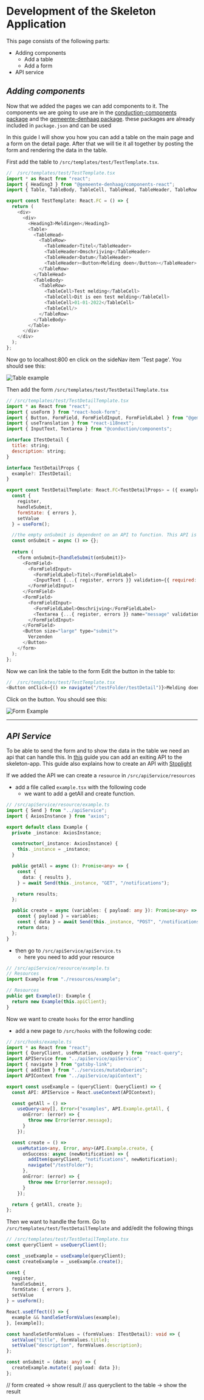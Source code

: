 # Development of the Skeleton Application

This page consists of the following parts:

- Adding components
  - Add a table
  - Add a form
- API service

## _Adding components_

Now that we added the pages we can add components to it.
The components we are going to use are in the [conduction-components package](https://www.npmjs.com/package/@conduction/components) and the [gemeente-denhaag package](https://nl-design-system.github.io/denhaag/?path=/story/den-haag-introduction--page).
these packages are already included in `package.json` and can be used

In this guide I will show you how you can add a table on the main page and a form on the detail page.
After that we will tie it all together by posting the form and rendering the data in the table.

First add the table to `/src/templates/test/TestTemplate.tsx`.

```Javascript
//  /src/templates/test/TestTemplate.tsx
import * as React from "react";
import { Heading3 } from "@gemeente-denhaag/components-react";
import { Table, TableBody, TableCell, TableHead, TableHeader, TableRow } from "@gemeente-denhaag/table";

export const TestTemplate: React.FC = () => {
  return (
    <div>
      <div> 
        <Heading3>Meldingen</Heading3> 
        <Table>
          <TableHead>
            <TableRow>
              <TableHeader>Titel</TableHeader>
              <TableHeader>Omschrijving</TableHeader>
              <TableHeader>Datum</TableHeader>
              <TableHeader><Button>Melding doen</Button></TableHeader>
            </TableRow>
          </TableHead>
          <TableBody>
            <TableRow>
              <TableCell>Test melding</TableCell>
              <TableCell>Dit is een test melding</TableCell>
              <TableCell>01-01-2022</TableCell>
              <TableCell/>
            </TableRow>
          </TableBody>
        </Table>
      </div>
    </div>
  );
};
```

Now go to localhost:800 en click on the sideNav item 'Test page'.
You should see this:

![Table example](./images/table.png)

Then add the form `/src/templates/test/TestDetailTemplate.tsx`

```Javascript
// /src/templates/test/TestDetailTemplate.tsx
import * as React from "react";
import { useForm } from "react-hook-form";
import { Button, FormField, FormFieldInput, FormFieldLabel } from "@gemeente-denhaag/components-react";
import { useTranslation } from "react-i18next";
import { InputText, Textarea } from "@conduction/components";

interface ITestDetail {
  title: string;
  description: string;
}

interface TestDetailProps {
  example?: ITestDetail;
}

export const TestDetailTemplate: React.FC<TestDetailProps> = ({ example }) => {
  const {
    register,
    handleSubmit,
    formState: { errors },
    setValue
  } = useForm();

  //the empty onSubmit is dependent on an API to function. This API is not yet implemented
  const onSubmit = async () => {};
  
  return (
    <form onSubmit={handleSubmit(onSubmit)}>
      <FormField>
        <FormFieldInput>
          <FormFieldLabel>Titel</FormFieldLabel>
          <InputText {...{ register, errors }} validation={{ required: true }} name="title" />
        </FormFieldInput>
      </FormField>
      <FormField>
        <FormFieldInput>
          <FormFieldLabel>Omschrijving</FormFieldLabel>
          <Textarea {...{ register, errors }} name="message" validation={{ required: true }} />
        </FormFieldInput>
      </FormField>
      <Button size="large" type="submit">
        Verzenden
      </Button>
    </form>
  );
};
```

Now we can link the table to the form
Edit the button in the table to: 

```Javascript
//  /src/templates/test/TestTemplate.tsx
<Button onClick={() => navigate("/testFolder/testDetail")}>Melding doen</Button>
```

Click on the button.
You should see this:

![Form Example](./images/form.png)

---

## _API Service_

To be able to send the form and to show the data in the table we need an api that can handle this.
In [this](https://github.com/CommonGateway/PetStoreAPI#running-the-api-with-the-skeleton-app) guide you can add an exiting API to the skeleton-app.
This guide also explains how to create an API with [Stoplight](https://stoplight.io/)

If we added the API we can create a `resource` in `/src/apiService/resources`
- add a file called `example.tsx` with the following code
  - we want to add a getAll and create function.

```Typescript
// /src/apiService/resource/example.ts
import { Send } from "../apiService";
import { AxiosInstance } from "axios";

export default class Example {
  private _instance: AxiosInstance;

  constructor(_instance: AxiosInstance) {
    this._instance = _instance;
  }

  public getAll = async (): Promise<any> => {
    const {
      data: { results },
    } = await Send(this._instance, "GET", "/notifications");

    return results;
  };

  public create = async (variables: { payload: any }): Promise<any> => {
    const { payload } = variables;
    const { data } = await Send(this._instance, "POST", "/notifications", payload);
    return data;
  };
}
```

- then go to `/src/apiService/apiService.ts`
  - here you need to add your resource

```Typescript
// /src/apiService/resource/example.ts
// Resources
import Example from "./resources/example";

// Resources
public get Example(): Example {
  return new Example(this.apiClient);
}
```

Now we want to create `hooks` for the error handling
- add a new page to `/src/hooks` with the following code:
```Typescript
// /src/hooks/example.ts
import * as React from "react";
import { QueryClient, useMutation, useQuery } from "react-query";
import APIService from "../apiService/apiService";
import { navigate } from "gatsby-link";
import { addItem } from "../services/mutateQueries";
import APIContext from "../apiService/apiContext";

export const useExample = (queryClient: QueryClient) => {
  const API: APIService = React.useContext(APIContext);

  const getAll = () =>
    useQuery<any[], Error>("examples", API.Example.getAll, {
      onError: (error) => {
        throw new Error(error.message);
      }
    });

  const create = () =>
    useMutation<any, Error, any>(API.Example.create, {
      onSuccess: async (newNotification) => {
        addItem(queryClient, "notifications", newNotification);
        navigate("/testFolder");
      },
      onError: (error) => {
        throw new Error(error.message);
      }
    });

  return { getAll, create };
};
```

Then we want to handle the form. 
Go to `/src/templates/test/TestDetailTemplate` and add/edit the following things
```Typescript
// /src/templates/test/TestDetailTemplate.tsx
const queryClient = useQueryClient();

const _useExample = useExample(queryClient);
const createExample = _useExample.create();

const {
  register,
  handleSubmit,
  formState: { errors },
  setValue
} = useForm();

React.useEffect(() => {
  example && handleSetFormValues(example);
}, [example]);

const handleSetFormValues = (formValues: ITestDetail): void => {
  setValue("title", formValues.title);
  setValue("description", formValues.description);
};

const onSubmit = (data: any) => {
  createExample.mutate({ payload: data });
};
```

// form created -> show result 
// ass queryclient to the table -> show the result